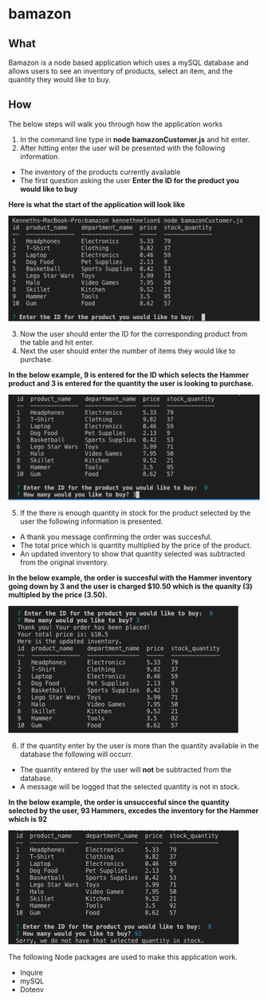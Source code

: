 # bamazon

## What
Bamazon is a node based application which uses a mySQL database and allows users to see an inventory of products, select an item, and the quantity they would like to buy.

## How
The below steps will walk you through how the application works

1. In the command line type in **node bamazonCustomer.js** and hit enter.
2. After hitting enter the user will be presented with the following information.
- The inventory of the products currently available
- The first question asking the user **Enter the ID for the product you would like to buy**

**Here is what the start of the application will look like**

![First Screenshot](/assets/bamazon1.png?raw=true "First Screenshot")

3. Now the user should enter the ID for the corresponding product from the table and hit enter.
4. Next the user should enter the number of items they would like to purchase.

**In the below example, 9 is entered for the ID which selects the Hammer product and 3 is entered for the quantity the user is looking to purchase.**

![Second Screenshot](/assets/bamazon2.png?raw=true "Second Screenshot")

5. If the there is enough quantity in stock for the product selected by the user the following information is presented.
- A thank you message confirming the order was succesful.
- The total price which is quantity multiplied by the price of the product.
- An updated inventory to show that quantity selected was subtracted from the original inventory. 

**In the below example, the order is succesful with the Hammer inventory going down by 3 and the user is charged $10.50 which is the quanity (3) multipled by the price (3.50).**

![Third Screenshot](/assets/bamazon3.png?raw=true "Third Screenshot")

6. If the quantity enter by the user is more than the quantity available in the database the following will occurr.
- The quantity entered by the user will **not** be subtracted from the database.
- A message will be logged that the selected quantity is not in stock.

**In the below example, the order is unsuccesful since the quantity selected by the user, 93 Hammers, excedes the inventory for the Hammer which is 92**

![Fourth Screenshot](/assets/bamazon4.png?raw=true "Fourth Screenshot")

The following Node packages are used to make this application work.

- Inquire
- mySQL
- Dotenv
